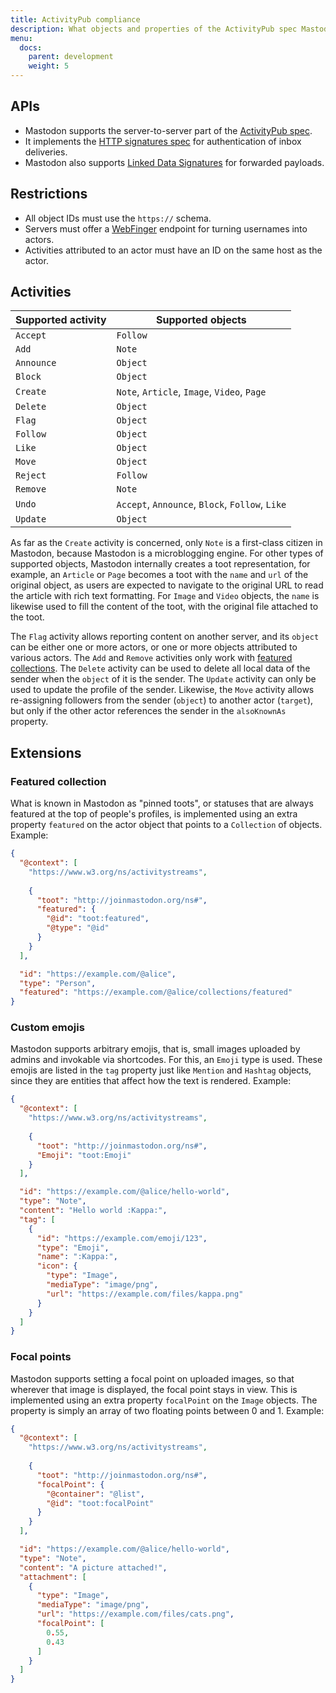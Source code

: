 ```yaml
---
title: ActivityPub compliance
description: What objects and properties of the ActivityPub spec Mastodon supports
menu:
  docs:
    parent: development
    weight: 5
---
```


## APIs

- Mastodon supports the server-to-server part of the [ActivityPub spec](https://www.w3.org/TR/activitypub/).
- It implements the [HTTP signatures spec](https://tools.ietf.org/html/draft-cavage-http-signatures-10) for authentication of inbox deliveries.
- Mastodon also supports [Linked Data Signatures](https://w3c-dvcg.github.io/ld-signatures/) for forwarded payloads.

## Restrictions

- All object IDs must use the `https://` schema.
- Servers must offer a [WebFinger](https://tools.ietf.org/html/rfc7033) endpoint for turning usernames into actors.
- Activities attributed to an actor must have an ID on the same host as the actor.

## Activities

|Supported activity|Supported objects|
|------------------|-----------------|
|`Accept`|`Follow`|
|`Add`|`Note`|
|`Announce`|`Object`|
|`Block`|`Object`|
|`Create`|`Note`, `Article`, `Image`, `Video`, `Page`|
|`Delete`|`Object`|
|`Flag`|`Object`|
|`Follow`|`Object`|
|`Like`|`Object`|
|`Move`|`Object`|
|`Reject`|`Follow`|
|`Remove`|`Note`|
|`Undo`|`Accept`, `Announce`, `Block`, `Follow`, `Like`|
|`Update`|`Object`|

As far as the `Create` activity is concerned, only `Note` is a first-class citizen in Mastodon, because Mastodon is a microblogging engine. For other types of supported objects, Mastodon internally creates a toot representation, for example, an `Article` or `Page` becomes a toot with the `name` and `url` of the original object, as users are expected to navigate to the original URL to read the article with rich text formatting. For `Image` and `Video` objects, the `name` is likewise used to fill the content of the toot, with the original file attached to the toot.

The `Flag` activity allows reporting content on another server, and its `object` can be either one or more actors, or one or more objects attributed to various actors. The `Add` and `Remove` activities only work with [featured collections](#featured-collection). The `Delete` activity can be used to delete all local data of the sender when the `object` of it is the sender. The `Update` activity can only be used to update the profile of the sender. Likewise, the `Move` activity allows re-assigning followers from the sender (`object`) to another actor (`target`), but only if the other actor references the sender in the `alsoKnownAs` property.

## Extensions
### Featured collection

What is known in Mastodon as "pinned toots", or statuses that are always featured at the top of people's profiles, is implemented using an extra property `featured` on the actor object that points to a `Collection` of objects. Example:

```json
{
  "@context": [
    "https://www.w3.org/ns/activitystreams",
        
    {
      "toot": "http://joinmastodon.org/ns#",
      "featured": {
        "@id": "toot:featured",
        "@type": "@id"
      }
    }
  ],

  "id": "https://example.com/@alice",
  "type": "Person",
  "featured": "https://example.com/@alice/collections/featured"
}
```

### Custom emojis

Mastodon supports arbitrary emojis, that is, small images uploaded by admins and invokable via shortcodes. For this, an `Emoji` type is used. These emojis are listed in the `tag` property just like `Mention` and `Hashtag` objects, since they are entities that affect how the text is rendered. Example:

```json
{
  "@context": [
    "https://www.w3.org/ns/activitystreams",
        
    {
      "toot": "http://joinmastodon.org/ns#",
      "Emoji": "toot:Emoji"
    }
  ],

  "id": "https://example.com/@alice/hello-world",
  "type": "Note",
  "content": "Hello world :Kappa:",
  "tag": [
    {
      "id": "https://example.com/emoji/123",
      "type": "Emoji",
      "name": ":Kappa:",
      "icon": {
        "type": "Image",
        "mediaType": "image/png",
        "url": "https://example.com/files/kappa.png"
      }
    }
  ]
}
```

### Focal points

Mastodon supports setting a focal point on uploaded images, so that wherever that image is displayed, the focal point stays in view. This is implemented using an extra property `focalPoint` on the `Image` objects. The property is simply an array of two floating points between 0 and 1. Example:

```json
{
  "@context": [
    "https://www.w3.org/ns/activitystreams",
        
    {
      "toot": "http://joinmastodon.org/ns#",
      "focalPoint": {
        "@container": "@list",
        "@id": "toot:focalPoint"
      }
    }
  ],

  "id": "https://example.com/@alice/hello-world",
  "type": "Note",
  "content": "A picture attached!",
  "attachment": [
    {
      "type": "Image",
      "mediaType": "image/png",
      "url": "https://example.com/files/cats.png",
      "focalPoint": [
        0.55,
        0.43
      ]
    }
  ]
}
```